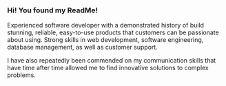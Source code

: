 ### Hi! You found my ReadMe!

Experienced software developer with a demonstrated history of build stunning, reliable, easy-to-use products that customers can be passionate about using. Strong skills in web development, software engineering, database management, as well as customer support.

I have also repeatedly been commended on my communication skills that have time after time allowed me to find innovative solutions to complex problems.
